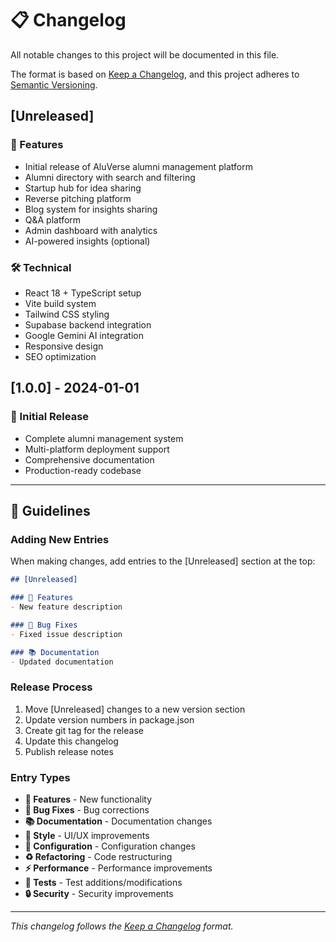 # 📋 Changelog

All notable changes to this project will be documented in this file.

The format is based on [Keep a Changelog](https://keepachangelog.com/en/1.0.0/), and this project adheres to [Semantic Versioning](https://semver.org/spec/v2.0.0.html).

## [Unreleased]

### 🚀 Features
- Initial release of AluVerse alumni management platform
- Alumni directory with search and filtering
- Startup hub for idea sharing
- Reverse pitching platform
- Blog system for insights sharing
- Q&A platform
- Admin dashboard with analytics
- AI-powered insights (optional)

### 🛠️ Technical
- React 18 + TypeScript setup
- Vite build system
- Tailwind CSS styling
- Supabase backend integration
- Google Gemini AI integration
- Responsive design
- SEO optimization

## [1.0.0] - 2024-01-01

### 🎉 Initial Release
- Complete alumni management system
- Multi-platform deployment support
- Comprehensive documentation
- Production-ready codebase

---

## 📝 Guidelines

### Adding New Entries
When making changes, add entries to the [Unreleased] section at the top:

```markdown
## [Unreleased]

### 🚀 Features
- New feature description

### 🐛 Bug Fixes
- Fixed issue description

### 📚 Documentation
- Updated documentation
```

### Release Process
1. Move [Unreleased] changes to a new version section
2. Update version numbers in package.json
3. Create git tag for the release
4. Update this changelog
5. Publish release notes

### Entry Types
- **🚀 Features** - New functionality
- **🐛 Bug Fixes** - Bug corrections
- **📚 Documentation** - Documentation changes
- **🎨 Style** - UI/UX improvements
- **🔧 Configuration** - Configuration changes
- **♻️ Refactoring** - Code restructuring
- **⚡ Performance** - Performance improvements
- **🧪 Tests** - Test additions/modifications
- **🔒 Security** - Security improvements

---

*This changelog follows the [Keep a Changelog](https://keepachangelog.com/en/1.0.0/) format.*
